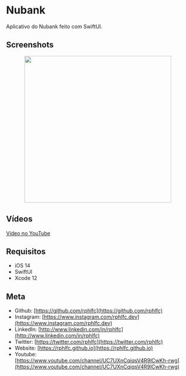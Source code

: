 # Nubank
Aplicativo do Nubank feito com SwiftUI. 

## Screenshots
<p align="center">
    <img src="https://user-images.githubusercontent.com/16376748/95030652-82382000-0687-11eb-93f6-9d9860dc6dcb.png" width="400">&nbsp;
</p>

## Vídeos
[Vídeo no YouTube](https://youtu.be/oqodp0uBt8g)
 
## Requisitos
- iOS 14
- SwiftUI
- Xcode 12

## Meta
- Github: [https://github.com/rphlfc](https://github.com/rphlfc)
- Instagram: [https://www.instagram.com/rphlfc.dev](https://www.instagram.com/rphlfc.dev)
- LinkedIn: [http://www.linkedin.com/in/rphlfc](http://www.linkedin.com/in/rphlfc)
- Twitter: [https://twitter.com/rphlfc](https://twitter.com/rphlfc)
- Website: [https://rphlfc.github.io](https://rphlfc.github.io)
- Youtube: [https://www.youtube.com/channel/UC7UXnCqiqsV4R9lCwKh-rwg](https://www.youtube.com/channel/UC7UXnCqiqsV4R9lCwKh-rwg)








